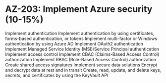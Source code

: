 # AZ-203: Implement Azure security (10-15%)

Implement authentication
  Implement authentication by using certificates, forms-based authentication, or tokens
  Implement multi-factor or Windows authentication by using Azure AD
  Implement OAuth2 authentication
  Implement Managed Service Identity (MSI)/Service Principal authentication
Implement access control
  Implement CBAC (Claims-Based Access Control) authorization
  Implement RBAC (Role-Based Access Control) authorization
  Create shared access signatures
Implement secure data solutions
  Encrypt and decrypt data at rest and in transit
  Create, read, update, and delete keys, secrets, and certificates by using the KeyVault API